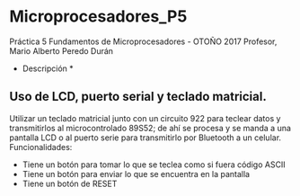 # Microprocesadores_P5
Práctica 5
Fundamentos de Microprocesadores - OTOÑO 2017
Profesor, Mario Alberto Peredo Durán

* Descripción *
## Uso de LCD, puerto serial y teclado matricial.
Utilizar un teclado matricial junto con un circuito 922 para teclear datos y transmitirlos al microcontrolado 89S52; de ahí se procesa y se manda a una pantalla LCD o al puerto serie para transmitirlo por Bluetooth a un celular.
Funcionalidades:
* Tiene un botón para tomar lo que se teclea como si fuera código ASCII
* Tiene un botón para enviar lo que se encuentra en la pantalla
* Tiene un botón de RESET


